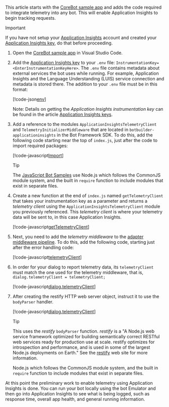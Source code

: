 This article starts with the [CoreBot sample app](https://github.com/Microsoft/BotBuilder-Samples/tree/master/samples/javascript_nodejs/13.core-bot) and adds the code required to integrate telemetry into any bot. This will enable Application Insights to begin tracking requests.

> [!IMPORTANT]
> If you have not setup your [Application Insights](/azure/azure-monitor/app/app-insights-overview) account and created your [Application Insights key](../bot-service-resources-app-insights-keys.md), do that before proceeding.

1. Open the [CoreBot sample app](https://github.com/Microsoft/BotBuilder-Samples/tree/master/samples/javascript_nodejs/13.core-bot) in Visual Studio Code.

2. Add the [Application Insights key](../bot-service-resources-app-insights-keys.md) to your `.env` file: `InstrumentationKey=<EnterInstrumentationKeyHere>`. The `.env` file contains metadata about external services the bot uses while running. For example, Application Insights and the Language Understanding (LUIS) service connection and metadata is stored there. The addition to your `.env` file must be in this format:

    [!code-json[env](~/../botbuilder-samples/samples/javascript_nodejs/21.corebot-app-insights/.env?range=1-6&highlight=6)]

    <!-- This is the code block that the code snippet link should point to:
    ```json
    MicrosoftAppId=
    MicrosoftAppPassword=
    LuisAppId=
    LuisAPIKey=
    LuisAPIHostName=
    InstrumentationKey=
    ```
    -->

    Note: Details on getting the _Application Insights instrumentation key_ can be found in the article [Application Insights keys](../bot-service-resources-app-insights-keys.md).

3. Add a reference to the modules `ApplicationInsightsTelemetryClient` and `TelemetryInitializerMiddleware`  that are located in `botbuilder-applicationinsights` in the Bot Framework SDK. To do this, add the following code starting near the top of `index.js`, just after the code to import required packages:

    [!code-javascript[Import](~/../botbuilder-samples/samples/javascript_nodejs/21.corebot-app-insights/index.js?range=16-17)]

    <!-- This is the code block that the code snippet link should point to:
    ```javascript
    // Import required services for bot telemetry
    const { ApplicationInsightsTelemetryClient, TelemetryInitializerMiddleware } = require('botbuilder-applicationinsights');
    const { TelemetryLoggerMiddleware } = require('botbuilder-core');
    ```
    -->

    > [!TIP]
    > The [JavaScript Bot Samples](https://github.com/microsoft/BotBuilder-Samples/tree/master/samples/javascript_nodejs) use Node.js which follows the CommonJS module system, and the built in `require` function to include modules that exist in separate files.

4. Create a new function at the end of `index.js` named `getTelemetryClient` that takes your instrumentation key as a parameter and returns a _telemetry client_ using the `ApplicationInsightsTelemetryClient` module you previously referenced. This  _telemetry client_ is where your telemetry data will be sent to, in this case Application Insights.

    [!code-javascript[getTelemetryClient](~/../botbuilder-samples/samples/javascript_nodejs/21.corebot-app-insights/index.js?range=116-122)]

    <!-- This is the code block that the code snippet link should point to:
    ```javascript
    // Creates a new TelemetryClient based on a instrumentation key
    function getTelemetryClient(instrumentationKey) {
        if (instrumentationKey) {
            return new ApplicationInsightsTelemetryClient(instrumentationKey);
        }
        return new NullTelemetryClient();
    }
    ```
    -->

5. Next, you need to add the _telemetry middleware_ to the [adapter middleware pipeline](../v4sdk/bot-builder-concept-middleware.md#the-bot-middleware-pipeline). To do this, add the following code, starting just after the error handling code:  

    <!-- This level of detail may be too much:
        - The first step is to create a new telemetry client, in this case you are using Application Insights as the telemetry client using the module `ApplicationInsightsTelemetryClient` referenced in the previous step. This line of code will call the function `getTelemetryClient` that you will soon create, passing in the Application Insights key and that function will return a new telemetry client: `var telemetryClient = getTelemetryClient(process.env.InstrumentationKey);`. 
        - You will pass the telemetry client you just created to the `TelemetryLoggerMiddleware` function: `var telemetryLoggerMiddleware = new TelemetryLoggerMiddleware(telemetryClient, true);` which creates a TelemetryLoggerMiddleware object that you will use to create
        - 
    -->

    [!code-javascript[telemetryClient](~/../botbuilder-samples/samples/javascript_nodejs/21.corebot-app-insights/index.js?range=66-70)]

    <!-- This is the code block that the code snippet link should point to:
    ```javascript
    // Add telemetry middleware to the adapter middleware pipeline
    var telemetryClient = getTelemetryClient(process.env.InstrumentationKey);
    var telemetryLoggerMiddleware = new TelemetryLoggerMiddleware(telemetryClient, true);
    var initializerMiddleware = new TelemetryInitializerMiddleware(telemetryLoggerMiddleware, true);
    adapter.use(initializerMiddleware);
    ```
    -->

6. In order for your dialog to report telemetry data, its `telemetryClient` must match the one used for the telemetry middleware, that is, `dialog.telemetryClient = telemetryClient;`

    [!code-javascript[dialog.telemetryClient](~/../botbuilder-samples/samples/javascript_nodejs/21.corebot-app-insights/index.js?range=88-93&highlight=6)]

    <!-- This is the code block that the code snippet link should point to:
    ```javascript
    // Create the main dialog.
    const bookingDialog = new BookingDialog(BOOKING_DIALOG);
    const dialog = new MainDialog(luisRecognizer, bookingDialog);
    const bot = new DialogAndWelcomeBot(conversationState, userState, dialog);

    dialog.telemetryClient = telemetryClient; //This should be highlighted
    ```
    -->

7. After creating the restify HTTP web server object, instruct it to use the `bodyParser` handler. <!--Need better/more detail-->

    [!code-javascript[dialog.telemetryClient](~/../botbuilder-samples/samples/javascript_nodejs/21.corebot-app-insights/index.js?range=112-114)]

    <!-- This is the code block that the code snippet link should point to:
    ```javascript
    // Enable the Application Insights middleware, which helps correlate all activity
    // based on the incoming request.
    server.use(restify.plugins.bodyParser());
    ```
    -->

    > [!TIP]
    > This uses the _restify_ `bodyParser` function. _restify_ is a "A Node.js web service framework optimized for building semantically correct RESTful web services ready for production use at scale. restify optimizes for introspection and performance, and is used in some of the largest Node.js deployments on Earth." See the [restify](http://restify.com) web site for more information.

    Node.js which follows the CommonJS module system, and the built in `require` function to include modules that exist in separate files.

At this point the preliminary work to enable telemetry using Application Insights is done.  You can run your bot locally using the bot Emulator and then go into Application Insights to see what is being logged, such as response time, overall app health, and general running information.
